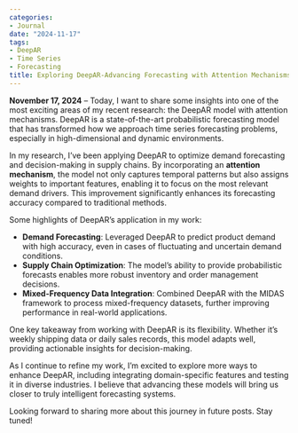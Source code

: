 ```yaml
---
categories:
- Journal
date: "2024-11-17"
tags:
- DeepAR
- Time Series
- Forecasting
title: Exploring DeepAR-Advancing Forecasting with Attention Mechanisms
---
```


**November 17, 2024** – Today, I want to share some insights into one of the most exciting areas of my recent research: the DeepAR model with attention mechanisms. DeepAR is a state-of-the-art probabilistic forecasting model that has transformed how we approach time series forecasting problems, especially in high-dimensional and dynamic environments.

In my research, I’ve been applying DeepAR to optimize demand forecasting and decision-making in supply chains. By incorporating an **attention mechanism**, the model not only captures temporal patterns but also assigns weights to important features, enabling it to focus on the most relevant demand drivers. This improvement significantly enhances its forecasting accuracy compared to traditional methods.

Some highlights of DeepAR’s application in my work:
- **Demand Forecasting**: Leveraged DeepAR to predict product demand with high accuracy, even in cases of fluctuating and uncertain demand conditions.
- **Supply Chain Optimization**: The model’s ability to provide probabilistic forecasts enables more robust inventory and order management decisions.
- **Mixed-Frequency Data Integration**: Combined DeepAR with the MIDAS framework to process mixed-frequency datasets, further improving performance in real-world applications.

One key takeaway from working with DeepAR is its flexibility. Whether it’s weekly shipping data or daily sales records, this model adapts well, providing actionable insights for decision-making.

As I continue to refine my work, I’m excited to explore more ways to enhance DeepAR, including integrating domain-specific features and testing it in diverse industries. I believe that advancing these models will bring us closer to truly intelligent forecasting systems.

Looking forward to sharing more about this journey in future posts. Stay tuned!
